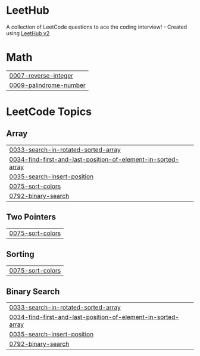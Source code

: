 # LeetHub
A collection of LeetCode questions to ace the coding interview! - Created using [LeetHub v2](https://github.com/arunbhardwaj/LeetHub-2.0)


# Math
|  |
| ------- |
| [0007-reverse-integer](https://github.com/ayush-1510/LeetHub/tree/master/0007-reverse-integer) |
| [0009-palindrome-number](https://github.com/ayush-1510/LeetHub/tree/master/0009-palindrome-number) |
<!---LeetCode Topics Start-->
# LeetCode Topics
## Array
|  |
| ------- |
| [0033-search-in-rotated-sorted-array](https://github.com/ayush-1510/LeetHub/tree/master/0033-search-in-rotated-sorted-array) |
| [0034-find-first-and-last-position-of-element-in-sorted-array](https://github.com/ayush-1510/LeetHub/tree/master/0034-find-first-and-last-position-of-element-in-sorted-array) |
| [0035-search-insert-position](https://github.com/ayush-1510/LeetHub/tree/master/0035-search-insert-position) |
| [0075-sort-colors](https://github.com/ayush-1510/LeetHub/tree/master/0075-sort-colors) |
| [0792-binary-search](https://github.com/ayush-1510/LeetHub/tree/master/0792-binary-search) |
## Two Pointers
|  |
| ------- |
| [0075-sort-colors](https://github.com/ayush-1510/LeetHub/tree/master/0075-sort-colors) |
## Sorting
|  |
| ------- |
| [0075-sort-colors](https://github.com/ayush-1510/LeetHub/tree/master/0075-sort-colors) |
## Binary Search
|  |
| ------- |
| [0033-search-in-rotated-sorted-array](https://github.com/ayush-1510/LeetHub/tree/master/0033-search-in-rotated-sorted-array) |
| [0034-find-first-and-last-position-of-element-in-sorted-array](https://github.com/ayush-1510/LeetHub/tree/master/0034-find-first-and-last-position-of-element-in-sorted-array) |
| [0035-search-insert-position](https://github.com/ayush-1510/LeetHub/tree/master/0035-search-insert-position) |
| [0792-binary-search](https://github.com/ayush-1510/LeetHub/tree/master/0792-binary-search) |
<!---LeetCode Topics End-->